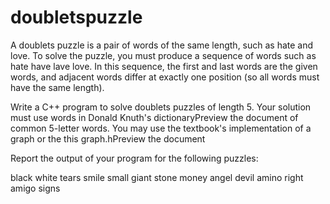 # doubletspuzzle

A doublets puzzle is a pair of words of the same length, such as hate and love. To solve the puzzle, you must produce a sequence of words such as hate have lave love. In this sequence, the first and last words are the given words, and adjacent words differ at exactly one position (so all words must have the same length).

Write a C++ program to solve doublets puzzles of length 5. Your solution must use words in Donald Knuth's dictionaryPreview the document of common 5-letter words. You may use the textbook's implementation of a graph or the this graph.hPreview the document

Report the output of your program for the following puzzles:

black white
tears smile
small giant
stone money
angel devil
amino right
amigo signs
